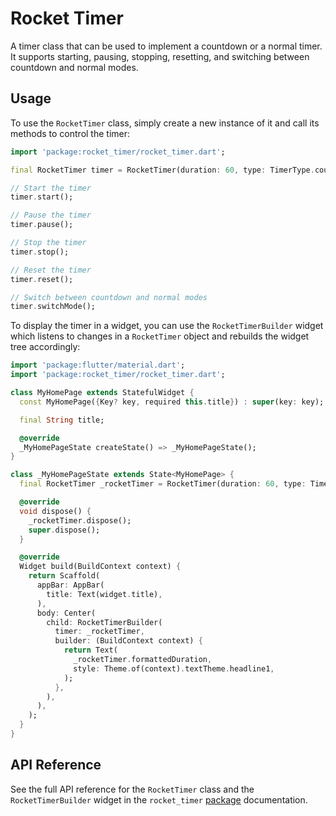 # Rocket Timer

A timer class that can be used to implement a countdown or a normal timer. It supports starting, pausing, stopping, resetting, and switching between countdown and normal modes.

## Usage

To use the `RocketTimer` class, simply create a new instance of it and call its methods to control the timer:

```dart
import 'package:rocket_timer/rocket_timer.dart';

final RocketTimer timer = RocketTimer(duration: 60, type: TimerType.countdown);

// Start the timer
timer.start();

// Pause the timer
timer.pause();

// Stop the timer
timer.stop();

// Reset the timer
timer.reset();

// Switch between countdown and normal modes
timer.switchMode();
```

To display the timer in a widget, you can use the `RocketTimerBuilder` widget which listens to changes in a `RocketTimer` object and rebuilds the widget tree accordingly:

```dart
import 'package:flutter/material.dart';
import 'package:rocket_timer/rocket_timer.dart';

class MyHomePage extends StatefulWidget {
  const MyHomePage({Key? key, required this.title}) : super(key: key);

  final String title;

  @override
  _MyHomePageState createState() => _MyHomePageState();
}

class _MyHomePageState extends State<MyHomePage> {
  final RocketTimer _rocketTimer = RocketTimer(duration: 60, type: TimerType.countdown);

  @override
  void dispose() {
    _rocketTimer.dispose();
    super.dispose();
  }

  @override
  Widget build(BuildContext context) {
    return Scaffold(
      appBar: AppBar(
        title: Text(widget.title),
      ),
      body: Center(
        child: RocketTimerBuilder(
          timer: _rocketTimer,
          builder: (BuildContext context) {
            return Text(
              _rocketTimer.formattedDuration,
              style: Theme.of(context).textTheme.headline1,
            );
          },
        ),
      ),
    );
  }
}
```

## API Reference

See the full API reference for the `RocketTimer` class and the `RocketTimerBuilder` widget in the `rocket_timer` [package](https://pub.dev/packages/flutter_rocket) documentation.